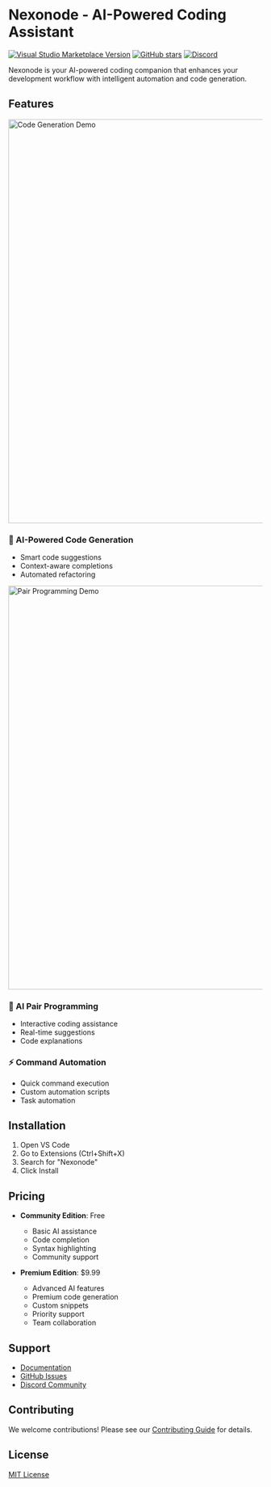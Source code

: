 # Nexonode - AI-Powered Coding Assistant

[![Visual Studio Marketplace Version](https://img.shields.io/visual-studio-marketplace/v/mizokuiam.nexonode)](https://marketplace.visualstudio.com/items?itemName=mizokuiam.nexonode)
[![GitHub stars](https://img.shields.io/github/stars/Mizokuiam/Nexonode?style=social)](https://github.com/Mizokuiam/Nexonode)
[![Discord](https://img.shields.io/discord/1234567890?style=social)](https://discord.gg/8DW735Hn)

Nexonode is your AI-powered coding companion that enhances your development workflow with intelligent automation and code generation.

## Features

<img src="docs/assets/code-generation-demo.png" alt="Code Generation Demo" width="800"/>

### 🤖 AI-Powered Code Generation
- Smart code suggestions
- Context-aware completions
- Automated refactoring

<img src="docs/assets/pair-programming-demo.png" alt="Pair Programming Demo" width="800"/>

### 👥 AI Pair Programming
- Interactive coding assistance
- Real-time suggestions
- Code explanations

### ⚡ Command Automation
- Quick command execution
- Custom automation scripts
- Task automation

## Installation

1. Open VS Code
2. Go to Extensions (Ctrl+Shift+X)
3. Search for "Nexonode"
4. Click Install

## Pricing

- **Community Edition**: Free
  - Basic AI assistance
  - Code completion
  - Syntax highlighting
  - Community support

- **Premium Edition**: $9.99
  - Advanced AI features
  - Premium code generation
  - Custom snippets
  - Priority support
  - Team collaboration

## Support

- [Documentation](https://github.com/Mizokuiam/Nexonode/wiki)
- [GitHub Issues](https://github.com/Mizokuiam/Nexonode/issues)
- [Discord Community](https://discord.gg/8DW735Hn)

## Contributing

We welcome contributions! Please see our [Contributing Guide](CONTRIBUTING.md) for details.

## License

[MIT License](LICENSE)
